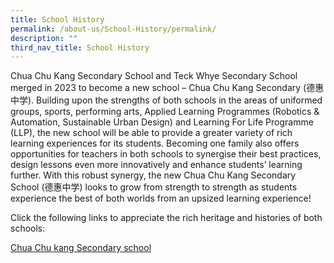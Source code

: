 ```yaml
---
title: School History
permalink: /about-us/School-History/permalink/
description: ""
third_nav_title: School History
---
```

Chua Chu Kang Secondary School and Teck Whye Secondary School merged in 2023 to become a new school – Chua Chu Kang Secondary (德惠中学). Building upon the strengths of both schools in the areas of uniformed groups, sports, performing arts, Applied Learning Programmes (Robotics & Automation, Sustainable Urban Design) and Learning For Life Programme (LLP), the new school will be able to provide a greater variety of rich learning experiences for its students. Becoming one family also offers opportunities for teachers in both schools to synergise their best practices, design lessons even more innovatively and enhance students’ learning further. With this robust synergy, the new Chua Chu Kang Secondary School (德惠中学) looks to grow from strength to strength as students experience the best of both worlds from an upsized learning experience!

Click the following links to appreciate the rich heritage and histories of both schools:   

[Chua Chu kang Secondary school](/about-us/School-History/permalink/)
